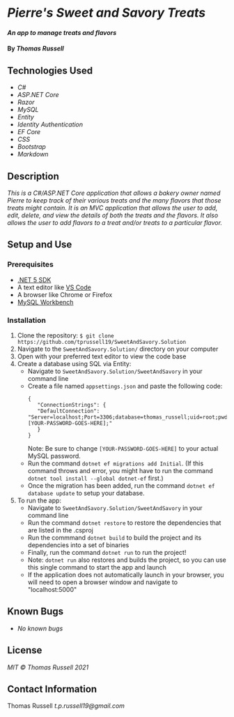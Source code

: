 # _Pierre's Sweet and Savory Treats_

#### _An app to manage treats and flavors_

#### By _Thomas Russell_

## Technologies Used

- _C#_
- _ASP.NET Core_
- _Razor_
- _MySQL_
- _Entity_
- _Identity Authentication_
- _EF Core_
- _CSS_
- _Bootstrap_
- _Markdown_

## Description

_This is a C#/ASP.NET Core application that allows a bakery owner named Pierre to keep track of their various treats and the many flavors that those treats might contain. It is an MVC application that allows the user to add, edit, delete, and view the details of both the treats and the flavors. It also allows the user to add flavors to a treat and/or treats to a particular flavor._

## Setup and Use

### Prerequisites

- [.NET 5 SDK](https://dotnet.microsoft.com/download/dotnet/5.0)
- A text editor like [VS Code](https://code.visualstudio.com/)
- A browser like Chrome or Firefox
- [MySQL Workbench](https://dev.mysql.com/downloads/workbench/)

### Installation

1. Clone the repository: `$ git clone https://github.com/tprussell19/SweetAndSavory.Solution`
2. Navigate to the `SweetAndSavory.Solution/` directory on your computer
3. Open with your preferred text editor to view the code base
4. Create a database using SQL via Entity:
   - Navigate to `SweetAndSavory.Solution/SweetAndSavory` in your command line
   - Create a file named `appsettings.json` and paste the following code:
     ```
     {
        "ConnectionStrings": {
        "DefaultConnection": "Server=localhost;Port=3306;database=thomas_russell;uid=root;pwd=[YOUR-PASSWORD-GOES-HERE];"
        }
     }
     ```
     Note: Be sure to change `[YOUR-PASSWORD-GOES-HERE]` to your actual MySQL password.
   - Run the command `dotnet ef migrations add Initial`. (If this command throws and error, you might have to run the command `dotnet tool install --global dotnet-ef` first.)
   - Once the migration has been added, run the command `dotnet ef database update` to setup your database.
5. To run the app:
   - Navigate to `SweetAndSavory.Solution/SweetAndSavory` in your command line
   - Run the command `dotnet restore` to restore the dependencies that are listed in the .csproj
   - Run the commmand `dotnet build` to build the project and its dependencies into a set of binaries
   - Finally, run the command `dotnet run` to run the project!
   - Note: `dotnet run` also restores and builds the project, so you can use this single command to start the app and launch
   - If the application does not automatically launch in your browser, you will need to open a browser window and navigate to "localhost:5000"

## Known Bugs

- _No known bugs_

## License

_MIT © Thomas Russell 2021_

## Contact Information

Thomas Russell _t.p.russell19@gmail.com_

